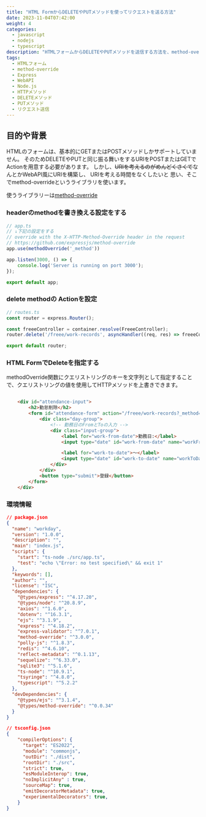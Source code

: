 ```yaml
---
title: "HTML FormからDELETEやPUTメソッドを使ってリクエストを送る方法"
date: 2023-11-04T07:42:00
weight: 4
categories:
  - javascript
  - nodejs
  - typescript
description: "HTMLフォームからDELETEやPUTメソッドを送信する方法を、method-overrideライブラリを使用して実現する手順を解説。API風のリクエストが簡単に送れるようになる。"
tags:
  - HTMLフォーム
  - method-override
  - Express
  - WebAPI
  - Node.js
  - HTTPメソッド
  - DELETEメソッド
  - PUTメソッド
  - リクエスト送信
---
```


## 目的や背景

HTMLのフォームは、基本的にGETまたはPOSTメソッドしかサポートしていません。
そのためDELETEやPUTと同じ振る舞いをするURIをPOSTまたはGETでActionを用意する必要があります。
しかし、~~URIを考えるのがめんどくさくて~~なんとかWebAPI風にURIを構築し、 URIを考える時間をなくしたいと
思い、そこでmethod-overrideというライブラリを使います。

使うライブラリーは[method-override](https://github.com/expressjs/method-override#method-override)

### headerのmethodを書き換える設定をする

```typescript
// app.ts
// ↓下記の設定をする
// override with the X-HTTP-Method-Override header in the request
// https://github.com/expressjs/method-override
app.use(methodOverride('_method'))

app.listen(3000, () => {
    console.log('Server is running on port 3000');
});

export default app;
```

### delete methodの Actionを設定

```typescript
// routes.ts
const router = express.Router();

const freeeController = container.resolve(FreeeController);
router.delete('/freee/work-records', asyncHandler((req, res) => freeeController.deleteWorkRecords(req, res)));

export default router;
```

### HTML FormでDeleteを指定する

methodOverride関数にクエリストリングのキーを文字列として指定することで、クエリストリングの値を使用してHTTPメソッドを上書きできます。

```html

    <div id="attendance-input">
        <h2>勤怠削除</h2>
        <form id="attendance-form" action="/freee/work-records?_method=DELETE" method="POST">
            <div class="day-group">
                <!-- 勤務日のFromとToの入力 -->
                <div class="input-group">
                    <label for="work-from-date">勤務日:</label>
                    <input type="date" id="work-from-date" name="workFromDate" required />

                    <label for="work-to-date">〜</label>
                    <input type="date" id="work-to-date" name="workToDate" required />
                </div>
            </div>
            <button type="submit">登録</button>
        </form>
    </div>

```

### 環境情報

```json
// package.json
{
  "name": "workday",
  "version": "1.0.0",
  "description": "",
  "main": "index.js",
  "scripts": {
    "start": "ts-node ./src/app.ts",
    "test": "echo \"Error: no test specified\" && exit 1"
  },
  "keywords": [],
  "author": "",
  "license": "ISC",
  "dependencies": {
    "@types/express": "^4.17.20",
    "@types/node": "^20.8.9",
    "axios": "^1.6.0",
    "dotenv": "^16.3.1",
    "ejs": "^3.1.9",
    "express": "^4.18.2",
    "express-validator": "^7.0.1",
    "method-override": "^3.0.0",
    "polly-js": "^1.8.3",
    "redis": "^4.6.10",
    "reflect-metadata": "^0.1.13",
    "sequelize": "^6.33.0",
    "sqlite3": "^5.1.6",
    "ts-node": "^10.9.1",
    "tsyringe": "^4.8.0",
    "typescript": "^5.2.2"
  },
  "devDependencies": {
    "@types/ejs": "^3.1.4",
    "@types/method-override": "^0.0.34"
  }
}

```

```json
// tsconfig.json
{
    "compilerOptions": {
      "target": "ES2022",
      "module": "commonjs",
      "outDir": "./dist",
      "rootDir": "./src",
      "strict": true,
      "esModuleInterop": true,
      "noImplicitAny" : true,
      "sourceMap": true,
      "emitDecoratorMetadata": true,
      "experimentalDecorators": true,
    }
}
```
